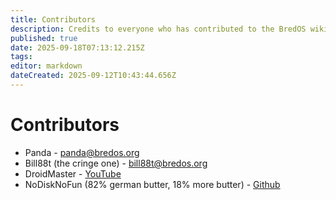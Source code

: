 ```yaml
---
title: Contributors
description: Credits to everyone who has contributed to the BredOS wiki!
published: true
date: 2025-09-18T07:13:12.215Z
tags: 
editor: markdown
dateCreated: 2025-09-12T10:43:44.656Z
---
```


# Contributors

- Panda - <panda@bredos.org>
- Bill88t (the cringe one) - <bill88t@bredos.org> 
- DroidMaster - [YouTube](https://www.youtube.com/@LinuxDroidMaster)
- NoDiskNoFun (82% german butter, 18% more butter) - [Github](https://github.com/nodisknofun)